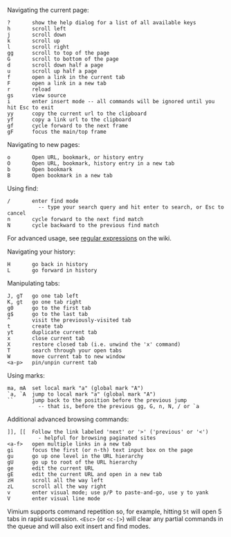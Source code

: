 Navigating the current page:

```
?       show the help dialog for a list of all available keys
h       scroll left
j       scroll down
k       scroll up
l       scroll right
gg      scroll to top of the page
G       scroll to bottom of the page
d       scroll down half a page
u       scroll up half a page
f       open a link in the current tab
F       open a link in a new tab
r       reload
gs      view source
i       enter insert mode -- all commands will be ignored until you hit Esc to exit
yy      copy the current url to the clipboard
yf      copy a link url to the clipboard
gf      cycle forward to the next frame
gF      focus the main/top frame
```

Navigating to new pages:

```
o       Open URL, bookmark, or history entry
O       Open URL, bookmark, history entry in a new tab
b       Open bookmark
B       Open bookmark in a new tab
```

Using find:

```
/       enter find mode
          -- type your search query and hit enter to search, or Esc to cancel
n       cycle forward to the next find match
N       cycle backward to the previous find match
```

For advanced usage, see [regular expressions](https://github.com/philc/vimium/wiki/Find-Mode) on the wiki.

Navigating your history:

```
H       go back in history
L       go forward in history
```

Manipulating tabs:

```
J, gT   go one tab left
K, gt   go one tab right
g0      go to the first tab
g$      go to the last tab
^       visit the previously-visited tab
t       create tab
yt      duplicate current tab
x       close current tab
X       restore closed tab (i.e. unwind the 'x' command)
T       search through your open tabs
W       move current tab to new window
<a-p>   pin/unpin current tab
```

Using marks:

```
ma, mA  set local mark "a" (global mark "A")
`a, `A  jump to local mark "a" (global mark "A")
``      jump back to the position before the previous jump
          -- that is, before the previous gg, G, n, N, / or `a
```

Additional advanced browsing commands:

```
]], [[  Follow the link labeled 'next' or '>' ('previous' or '<')
          - helpful for browsing paginated sites
<a-f>   open multiple links in a new tab
gi      focus the first (or n-th) text input box on the page
gu      go up one level in the URL hierarchy
gU      go up to root of the URL hierarchy
ge      edit the current URL
gE      edit the current URL and open in a new tab
zH      scroll all the way left
zL      scroll all the way right
v       enter visual mode; use p/P to paste-and-go, use y to yank
V       enter visual line mode
```

Vimium supports command repetition so, for example, hitting `5t` will open 5 tabs in rapid succession. `<Esc>` (or `<c-[>`) will clear any partial commands in the queue and will also exit insert and find modes.